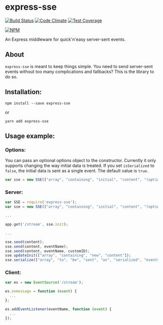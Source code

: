 express-sse
============

[![Build Status](https://travis-ci.org/dpskvn/express-sse.svg?branch=master)](https://travis-ci.org/dpskvn/express-sse)  [![Code Climate](https://codeclimate.com/github/dpskvn/express-sse/badges/gpa.svg)](https://codeclimate.com/github/dpskvn/express-sse)  [![Test Coverage](https://codeclimate.com/github/dpskvn/express-sse/badges/coverage.svg)](https://codeclimate.com/github/dpskvn/express-sse/coverage)

[![NPM](https://nodei.co/npm/express-sse.png?downloads=true)](https://nodei.co/npm/express-sse/)

An Express middleware for quick'n'easy server-sent events.

## About
`express-sse` is meant to keep things simple. You need to send server-sent events without too many complications and fallbacks? This is the library to do so.

## Installation:
`npm install --save express-sse`

or

`yarn add express-sse`

## Usage example:
### Options:
You can pass an optional options object to the constructor. Currently it only supports changing the way initial data is treated. If you set `isSerialized` to `false`, the initial data is sent as a single event. The default value is `true`.

```js
var sse = new SSE(["array", "containing", "initial", "content", "(optional)"], { isSerialized: false, initialEvent: 'optional initial event name' });
```

### Server:
```js
var SSE = require('express-sse');
var sse = new SSE(["array", "containing", "initial", "content", "(optional)"]);

...

app.get('/stream', sse.init);

...

sse.send(content);
sse.send(content, eventName);
sse.send(content, eventName, customID);
sse.updateInit(["array", "containing", "new", "content"]);
sse.serialize(["array", "to", "be", "sent", "as", "serialized", "events"]);
```

### Client:
```js
var es = new EventSource('/stream');

es.onmessage = function (event) {
  ...
};

es.addEventListener(eventName, function (event) {
  ...
});
```
